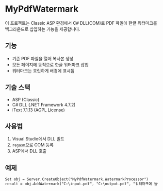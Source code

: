 # MyPdfWatermark

이 프로젝트는 Classic ASP 환경에서 C# DLL(COM)로 PDF 파일에 한글 워터마크를 백그라운드로 삽입하는 기능을 제공합니다.

## 기능
- 기존 PDF 파일을 열어 복사본 생성
- 모든 페이지에 동적으로 한글 워터마크 삽입
- 워터마크는 흐릿하게 배경에 표시됨

## 기술 스택
- ASP (Classic)
- C# DLL (.NET Framework 4.7.2)
- iText 7.1.13 (AGPL License)

## 사용법
1. Visual Studio에서 DLL 빌드
2. `regasm`으로 COM 등록
3. ASP에서 DLL 호출

## 예제
```asp
Set obj = Server.CreateObject("MyPdfWatermark.WatermarkProcessor")
result = obj.AddWatermark("C:\input.pdf", "C:\output.pdf", "워터마크에 들어갈 TEXT")

